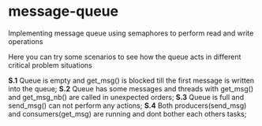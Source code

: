 # message-queue
Implementing message queue using semaphores to perform read and write operations

Here you can try some scenarios to see how the queue acts in different critical problem situations

**S.1**
Queue is empty and get_msg() is blocked till the first message is written into the queue;
**S.2**
Queue has some messages and threads with get_msg() and get_msg_nb() are called in unexpected orders;
**S.3**
Queue is full and send_msg() can not perform any actions;
**S.4**
Both producers(send_msg) and consumers(get_msg) are running and dont bother each others tasks;



